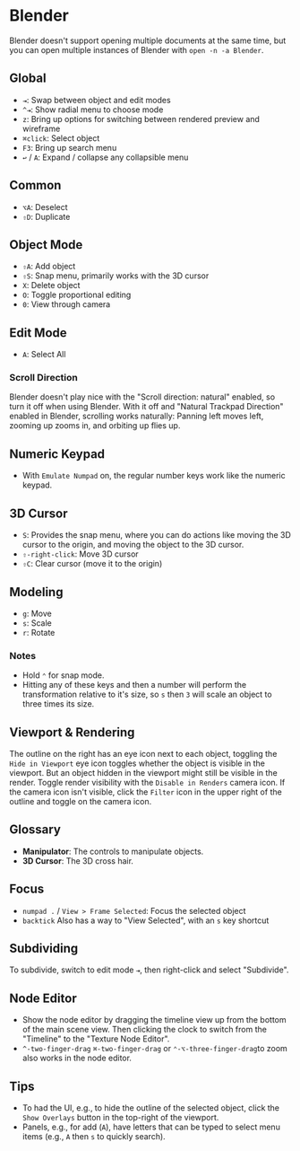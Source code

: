 # Blender

Blender doesn't support opening multiple documents at the same time, but you can open multiple instances of Blender with `open -n -a Blender`.

## Global

- `⇥`: Swap between object and edit modes
- `^⇥`: Show radial menu to choose mode
- `z`: Bring up options for switching between rendered preview and wireframe
- `⌘click`: Select object
- `F3`: Bring up search menu
- `↩` / `A`: Expand / collapse any collapsible menu

## Common

- `⌥A`: Deselect
- `⇧D`: Duplicate

## Object Mode

- `⇧A`: Add object
- `⇧S`: Snap menu, primarily works with the 3D cursor
- `X`: Delete object
- `O`: Toggle proportional editing
- `0`: View through camera

## Edit Mode

- `A`: Select All

### Scroll Direction

Blender doesn't play nice with the "Scroll direction: natural" enabled, so turn it off when using Blender. With it off and "Natural Trackpad Direction" enabled in Blender, scrolling works naturally: Panning left moves left, zooming up zooms in, and orbiting up flies up.

## Numeric Keypad

- With `Emulate Numpad` on, the regular number keys work like the numeric keypad.

## 3D Cursor

- `S`: Provides the snap menu, where you can do actions like moving the 3D cursor to the origin, and moving the object to the 3D cursor.
- `⇧-right-click`: Move 3D cursor
- `⇧C`: Clear cursor (move it to the origin)

## Modeling

- `g`: Move
- `s`: Scale
- `r`: Rotate

### Notes

- Hold `⌃` for snap mode.
- Hitting any of these keys and then a number will perform the transformation relative to it's size, so `s` then `3` will scale an object to three times its size.

## Viewport & Rendering

The outline on the right has an eye icon next to each object, toggling the `Hide in Viewport` eye icon toggles whether the object is visible in the viewport. But an object hidden in the viewport might still be visible in the render. Toggle render visibility with the `Disable in Renders` camera icon. If the camera icon isn't visible, click the `Filter` icon in the upper right of the outline and toggle on the camera icon.

## Glossary

- **Manipulator**: The controls to manipulate objects.
- **3D Cursor**: The 3D cross hair.

## Focus

- `numpad .` / `View > Frame Selected`: Focus the selected object
- `backtick` Also has a way to "View Selected", with an `s` key shortcut

## Subdividing

To subdivide, switch to edit mode `⇥`, then right-click and select "Subdivide".

## Node Editor

- Show the node editor by dragging the timeline view up from the bottom of the main scene view. Then clicking the clock to switch from the "Timeline" to the "Texture Node Editor".
- `^-two-finger-drag` `⌘-two-finger-drag` or `⌃-⌥-three-finger-drag`to zoom also works in the node editor.

## Tips

- To had the UI, e.g., to hide the outline of the selected object, click the `Show Overlays` button in the top-right of the viewport.
- Panels, e.g., for add (`A`), have letters that can be typed to select menu items (e.g., `A` then `s` to quickly search).
